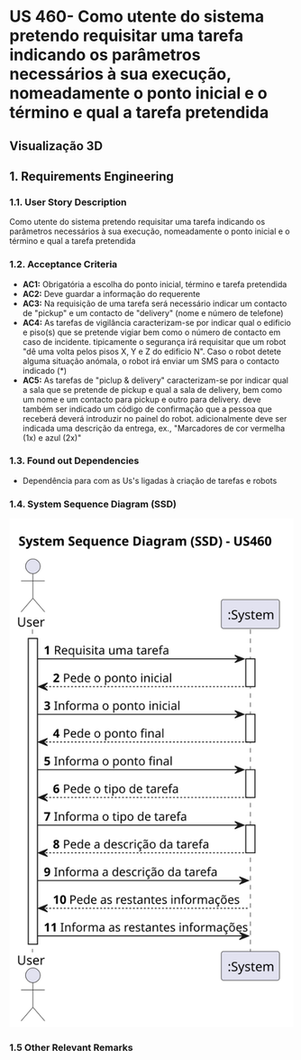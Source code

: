 # US 460- Como utente do sistema pretendo requisitar uma tarefa indicando os parâmetros necessários à sua execução, nomeadamente o ponto inicial e o término e qual a tarefa pretendida
## Visualização 3D

## 1. Requirements Engineering

### 1.1. User Story Description

Como utente do sistema pretendo requisitar uma tarefa indicando os parâmetros necessários à sua execução, nomeadamente o ponto inicial e o término e qual a tarefa pretendida

### 1.2. Acceptance Criteria

* **AC1:** Obrigatória a escolha do ponto inicial, término e tarefa pretendida
* **AC2:** Deve guardar a informação do requerente
* **AC3:** Na requisição de uma tarefa será necessário indicar um contacto de "pickup" e um contacto de "delivery" (nome e número de telefone)
* **AC4:** As tarefas de vigilância caracterizam-se por indicar qual o edificio e piso(s) que se pretende vigiar bem como o número de contacto em caso de incidente. tipicamente o segurança irá requisitar que um robot "dê uma volta pelos pisos X, Y e Z do edificio N". Caso o robot detete alguma situação anómala, o robot irá enviar um SMS para o contacto indicado (*)
* **AC5:** As tarefas de "piclup & delivery" caracterizam-se por indicar qual a sala que se pretende de pickup e qual a sala de delivery, bem como um nome e um contacto para pickup e outro para delivery. deve também ser indicado um código de confirmação que a pessoa que receberá deverá introduzir no painel do robot. adicionalmente deve ser indicada uma descrição da entrega, ex., "Marcadores de cor vermelha (1x) e azul (2x)"

### 1.3. Found out Dependencies
* Dependência para com as Us's ligadas à criação de tarefas e robots

### 1.4. System Sequence Diagram (SSD)
![](svg/us460system-sequence-diagram-alternative-one.svg)

### 1.5 Other Relevant Remarks
